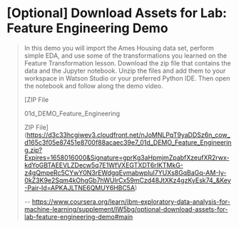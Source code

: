 # [Optional] Download Assets for Lab: Feature Engineering Demo
> 
> In this demo you will import the Ames Housing data set, perform simple EDA, and use some of the transformations you learned on the Feature Transformation lesson. Download the zip file that contains the data and the Jupyter notebook. Unzip the files and add them to your workspace in Watson Studio or your preferred Python IDE. Then open the notebook and follow along the demo video.
> 
>  [ZIP File
> 
> 01d_DEMO_Feature_Engineering
> 
> ZIP File](https://d3c33hcgiwev3.cloudfront.net/nJoMNLPqT9yaDDSz6n_cow_d165c3f05e87451e8700f88acaec39e7_01d_DEMO_Feature_Engineering.zip?Expires=1658016000&Signature=gprKg3aHpmjmZpabfXzeufXR2rwx-kdYoGBTAEEVLZDecw5q7E1WfVXEGTXDT6rIKTMkG-z4gQmpeRc5CYwY0N3rEWdgqEvmabwpluI7YUXs8GqBaGq-AM-Iy-0kZ3K9e2Sqm4kOhgGb7hWUIrCx59mCzd48JtXKz4gzKyEsk74_&Key-Pair-Id=APKAJLTNE6QMUY6HBC5A)
>
> -- https://www.coursera.org/learn/ibm-exploratory-data-analysis-for-machine-learning/supplement/IW5bg/optional-download-assets-for-lab-feature-engineering-demo#main
